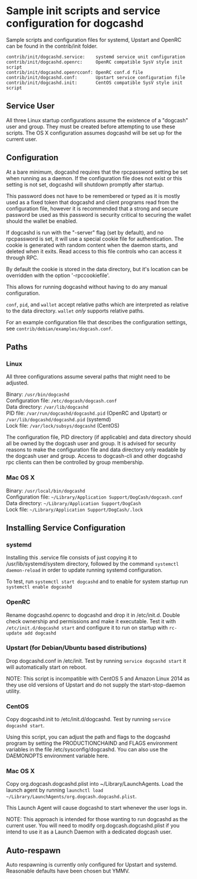 Sample init scripts and service configuration for dogcashd
==========================================================

Sample scripts and configuration files for systemd, Upstart and OpenRC
can be found in the contrib/init folder.

    contrib/init/dogcashd.service:    systemd service unit configuration
    contrib/init/dogcashd.openrc:     OpenRC compatible SysV style init script
    contrib/init/dogcashd.openrcconf: OpenRC conf.d file
    contrib/init/dogcashd.conf:       Upstart service configuration file
    contrib/init/dogcashd.init:       CentOS compatible SysV style init script

Service User
---------------------------------

All three Linux startup configurations assume the existence of a "dogcash" user
and group.  They must be created before attempting to use these scripts.
The OS X configuration assumes dogcashd will be set up for the current user.

Configuration
---------------------------------

At a bare minimum, dogcashd requires that the rpcpassword setting be set
when running as a daemon.  If the configuration file does not exist or this
setting is not set, dogcashd will shutdown promptly after startup.

This password does not have to be remembered or typed as it is mostly used
as a fixed token that dogcashd and client programs read from the configuration
file, however it is recommended that a strong and secure password be used
as this password is security critical to securing the wallet should the
wallet be enabled.

If dogcashd is run with the "-server" flag (set by default), and no rpcpassword is set,
it will use a special cookie file for authentication. The cookie is generated with random
content when the daemon starts, and deleted when it exits. Read access to this file
controls who can access it through RPC.

By default the cookie is stored in the data directory, but it's location can be overridden
with the option '-rpccookiefile'.

This allows for running dogcashd without having to do any manual configuration.

`conf`, `pid`, and `wallet` accept relative paths which are interpreted as
relative to the data directory. `wallet` *only* supports relative paths.

For an example configuration file that describes the configuration settings,
see `contrib/debian/examples/dogcash.conf`.

Paths
---------------------------------

### Linux

All three configurations assume several paths that might need to be adjusted.

Binary:              `/usr/bin/dogcashd`  
Configuration file:  `/etc/dogcash/dogcash.conf`  
Data directory:      `/var/lib/dogcashd`  
PID file:            `/var/run/dogcashd/dogcashd.pid` (OpenRC and Upstart) or `/var/lib/dogcashd/dogcashd.pid` (systemd)  
Lock file:           `/var/lock/subsys/dogcashd` (CentOS)  

The configuration file, PID directory (if applicable) and data directory
should all be owned by the dogcash user and group.  It is advised for security
reasons to make the configuration file and data directory only readable by the
dogcash user and group.  Access to dogcash-cli and other dogcashd rpc clients
can then be controlled by group membership.

### Mac OS X

Binary:              `/usr/local/bin/dogcashd`  
Configuration file:  `~/Library/Application Support/DogCash/dogcash.conf`  
Data directory:      `~/Library/Application Support/DogCash`  
Lock file:           `~/Library/Application Support/DogCash/.lock`  

Installing Service Configuration
-----------------------------------

### systemd

Installing this .service file consists of just copying it to
/usr/lib/systemd/system directory, followed by the command
`systemctl daemon-reload` in order to update running systemd configuration.

To test, run `systemctl start dogcashd` and to enable for system startup run
`systemctl enable dogcashd`

### OpenRC

Rename dogcashd.openrc to dogcashd and drop it in /etc/init.d.  Double
check ownership and permissions and make it executable.  Test it with
`/etc/init.d/dogcashd start` and configure it to run on startup with
`rc-update add dogcashd`

### Upstart (for Debian/Ubuntu based distributions)

Drop dogcashd.conf in /etc/init.  Test by running `service dogcashd start`
it will automatically start on reboot.

NOTE: This script is incompatible with CentOS 5 and Amazon Linux 2014 as they
use old versions of Upstart and do not supply the start-stop-daemon utility.

### CentOS

Copy dogcashd.init to /etc/init.d/dogcashd. Test by running `service dogcashd start`.

Using this script, you can adjust the path and flags to the dogcashd program by
setting the PRODUCTIONCHAIND and FLAGS environment variables in the file
/etc/sysconfig/dogcashd. You can also use the DAEMONOPTS environment variable here.

### Mac OS X

Copy org.dogcash.dogcashd.plist into ~/Library/LaunchAgents. Load the launch agent by
running `launchctl load ~/Library/LaunchAgents/org.dogcash.dogcashd.plist`.

This Launch Agent will cause dogcashd to start whenever the user logs in.

NOTE: This approach is intended for those wanting to run dogcashd as the current user.
You will need to modify org.dogcash.dogcashd.plist if you intend to use it as a
Launch Daemon with a dedicated dogcash user.

Auto-respawn
-----------------------------------

Auto respawning is currently only configured for Upstart and systemd.
Reasonable defaults have been chosen but YMMV.
